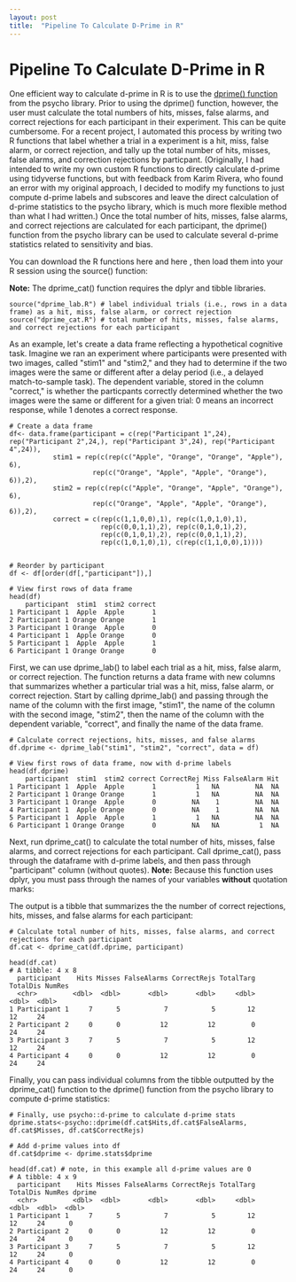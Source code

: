 ```yaml
---
layout: post
title:  "Pipeline To Calculate D-Prime in R"
---
```


# Pipeline To Calculate D-Prime in R

One efficient way to calculate d-prime in R is to use the [dprime() function](https://www.rdocumentation.org/packages/psycho/versions/0.6.1/topics/dprime) from the psycho library. Prior to using the dprime() function, however, the user must calculate the total numbers of hits, misses, false alarms, and correct rejections for each participant in their experiment. This can be quite cumbersome. For a recent project, I automated this process by writing two R functions that label whether a trial in a experiment is a hit, miss, false alarm, or correct rejection, and tally up the total number of hits, misses, false alarms, and correction rejections by particpant. (Originally, I had intended to write my own custom R functions to directly calculate d-prime using tidyverse functions, but with feedback from Karim Rivera, who found an error with my original approach, I decided to modify my functions to just compute d-prime labels and subscores and leave the direct calculation of d-prime statistics to the psycho library, which is much more flexible method than what I had written.)
Once the total number of hits, misses, false alarms, and correct rejections are calculated for each participant, the dprime() function from the psycho library can be used to calculate several d-prime statistics related to sensitivity and bias.

You can download the R functions here <a href="/r/dprime_lab.R" target="_blank"><i class="fa fa-file-text fa-md"></i></a> and here <a href="/r/dprime_cat.R" target="_blank"><i class="fa fa-file-text fa-md"></i></a>, then load them into your R session using the source() function:

**Note:** The dprime_cat() function requires the dplyr and tibble libraries.
```
source("dprime_lab.R") # label individual trials (i.e., rows in a data frame) as a hit, miss, false alarm, or correct rejection
source("dprime_cat.R") # total number of hits, misses, false alarms, and correct rejections for each participant
```

As an example, let's create a data frame reflecting a hypothetical cognitive task. Imagine we ran an experiment where participants were presented with two images, called "stim1" and "stim2," and they had to determine if the two images were the same or different after a delay period (i.e., a delayed match-to-sample task). The dependent variable, stored in the column "correct," is whether the particpants correctly determined whether the two images were the same or different for a given trial: 0 means an incorrect response, while 1 denotes a correct response.

```
# Create a data frame
df<- data.frame(participant = c(rep("Participant 1",24), rep("Participant 2",24,), rep("Participant 3",24), rep("Participant 4",24)),
           stim1 = rep(c(rep(c("Apple", "Orange", "Orange", "Apple"), 6),
                     rep(c("Orange", "Apple", "Apple", "Orange"), 6)),2),
           stim2 = rep(c(rep(c("Apple", "Orange", "Apple", "Orange"), 6),
                     rep(c("Orange", "Apple", "Apple", "Orange"), 6)),2),
           correct = c(rep(c(1,1,0,0),1), rep(c(1,0,1,0),1),
                       rep(c(0,0,1,1),2), rep(c(0,1,0,1),2),
                       rep(c(0,1,0,1),2), rep(c(0,0,1,1),2),
                       rep(c(1,0,1,0),1), c(rep(c(1,1,0,0),1))))
					   
					   
# Reorder by participant
df <- df[order(df[,"participant"]),] 

# View first rows of data frame 
head(df)
    participant  stim1  stim2 correct
1 Participant 1  Apple  Apple       1
2 Participant 1 Orange Orange       1
3 Participant 1 Orange  Apple       0
4 Participant 1  Apple Orange       0
5 Participant 1  Apple  Apple       1
6 Participant 1 Orange Orange       0
```

First, we can use dprime_lab() to label each trial as a hit, miss, false alarm, or correct rejection. The function returns a data frame with new columns that summarizes whether a particular trial was a hit, miss, false alarm, or correct rejection. Start by calling dprime_lab() and passing through the name of the column with the first image, "stim1", the name of the column with the second image, "stim2", then the name of the column with the dependent variable, "correct", and finally the name of the data frame.

```
# Calculate correct rejections, hits, misses, and false alarms
df.dprime <- dprime_lab("stim1", "stim2", "correct", data = df)

# View first rows of data frame, now with d-prime labels
head(df.dprime)
    participant  stim1  stim2 correct CorrectRej Miss FalseAlarm Hit
1 Participant 1  Apple  Apple       1          1   NA         NA  NA
2 Participant 1 Orange Orange       1          1   NA         NA  NA
3 Participant 1 Orange  Apple       0         NA    1         NA  NA
4 Participant 1  Apple Orange       0         NA    1         NA  NA
5 Participant 1  Apple  Apple       1          1   NA         NA  NA
6 Participant 1 Orange Orange       0         NA   NA          1  NA
```

Next, run dprime_cat() to calculate the total number of hits, misses, false alarms, and correct rejections for each participant. Call dprime_cat(), pass through the dataframe with d-prime labels, and then pass through "participant" column (without quotes).
**Note:** Because this function uses dplyr, you must pass through the names of your variables **without** quotation marks:

The output is a tibble that summarizes the the number of correct rejections, hits, misses, and false alarms for each participant:
```
# Calculate total number of hits, misses, false alarms, and correct rejections for each participant
df.cat <- dprime_cat(df.dprime, participant)

head(df.cat)
# A tibble: 4 x 8
  participant    Hits Misses FalseAlarms CorrectRejs TotalTarg TotalDis NumRes
  <chr>         <dbl>  <dbl>       <dbl>       <dbl>     <dbl>    <dbl>  <dbl>
1 Participant 1     7      5           7           5        12       12     24
2 Participant 2     0      0          12          12         0       24     24
3 Participant 3     7      5           7           5        12       12     24
4 Participant 4     0      0          12          12         0       24     24
```

Finally, you can pass individual columns from the tibble outputted by the dprime_cat() function to the dprime() function from the psycho library to compute d-prime statistics:

```
# Finally, use psycho::d-prime to calculate d-prime stats
dprime.stats<-psycho::dprime(df.cat$Hits,df.cat$FalseAlarms, df.cat$Misses, df.cat$CorrectRejs)

# Add d-prime values into df
df.cat$dprime <- dprime.stats$dprime

head(df.cat) # note, in this example all d-prime values are 0
# A tibble: 4 x 9
  participant    Hits Misses FalseAlarms CorrectRejs TotalTarg TotalDis NumRes dprime
  <chr>         <dbl>  <dbl>       <dbl>       <dbl>     <dbl>    <dbl>  <dbl>  <dbl>
1 Participant 1     7      5           7           5        12       12     24      0
2 Participant 2     0      0          12          12         0       24     24      0
3 Participant 3     7      5           7           5        12       12     24      0
4 Participant 4     0      0          12          12         0       24     24      0

```

